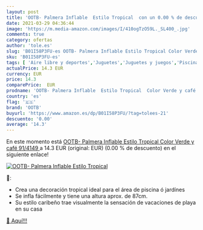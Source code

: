 ```yaml
---
layout: post
title: 'OOTB- Palmera Inflable  Estilo Tropical  con un 0.00 % de descuento'
date: 2021-03-29 04:36:44
image: 'https://m.media-amazon.com/images/I/410ogTzO59L._SL400_.jpg'
comments: true
category: ofertas
author: 'tole.es'
slug: 'B01I58P3FU-es OOTB- Palmera Inflable Estilo Tropical Color Verde y café...'
sku: 'B01I58P3FU-es'
tags: [ 'Aire libre y deportes','Juguetes','Juguetes y juegos','Piscinas de jardín y juegos acuáticos','café','ootb', ]
actualPrice: 14.3 EUR
currency: EUR
price: 14.3
comparePrice:  EUR
prodname: 'OOTB- Palmera Inflable  Estilo Tropical  Color Verde y café  91/4149 '
country: 'es'
flag: '🇪🇸'
brand: 'OOTB'
buyurl: 'https://www.amazon.es/dp/B01I58P3FU/?tag=tolees-21'
descuento: '0.00'
average: '14.3'
---
```


En este momento está [OOTB- Palmera Inflable  Estilo Tropical  Color Verde y café  91/4149 ](https://www.amazon.es/dp/B01I58P3FU/?tag=tolees-21) a 14.3 EUR (original:  EUR) (0.00 %  de descuento) en el siguiente enlace!

[![OOTB- Palmera Inflable  Estilo Tropical ](https://m.media-amazon.com/images/I/410ogTzO59L._SL400_.jpg)](https://www.amazon.es/dp/B01I58P3FU/?tag=tolees-21)

🔎:

- Crea una decoración tropical ideal para el área de piscina ó jardínes
- Se infla fácilmente y tiene una altura aprox. de 87cm.
- Su estilo caribeño trae visualmente la sensación de vacaciones de playa en su casa

[🛒 Aquí!!!](https://www.amazon.es/dp/B01I58P3FU/?tag=tolees-21)
